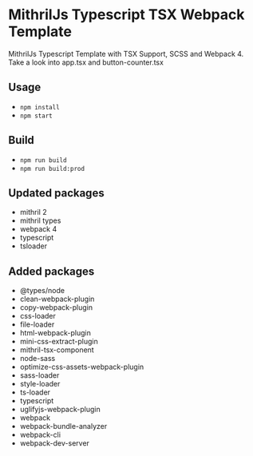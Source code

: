 # MithrilJs Typescript TSX Webpack Template

MithrilJs Typescript Template with TSX Support, SCSS and Webpack 4.
Take a look into app.tsx and button-counter.tsx 

## Usage
* `npm install`
* `npm start`

## Build
* `npm run build`
* `npm run build:prod`

## Updated packages
- mithril 2
- mithril types
- webpack 4
- typescript
- tsloader

## Added packages
- @types/node
- clean-webpack-plugin
- copy-webpack-plugin
- css-loader
- file-loader
- html-webpack-plugin
- mini-css-extract-plugin
- mithril-tsx-component
- node-sass
- optimize-css-assets-webpack-plugin
- sass-loader
- style-loader
- ts-loader
- typescript
- uglifyjs-webpack-plugin
- webpack
- webpack-bundle-analyzer
- webpack-cli
- webpack-dev-server
